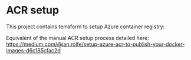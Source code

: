 # ACR setup

This project contains terraform to setup Azure container registry:

Equivalent of the manual ACR setup process detailed here:
https://medium.com/@ian.rolfe/setup-azure-acr-to-publish-your-docker-images-d6c185cfac2d
